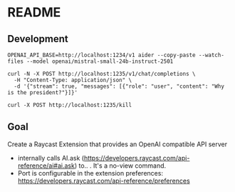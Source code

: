 # README

## Development

    OPENAI_API_BASE=http://localhost:1234/v1 aider --copy-paste --watch-files --model openai/mistral-small-24b-instruct-2501

    curl -N -X POST http://localhost:1235/v1/chat/completions \
      -H "Content-Type: application/json" \
      -d '{"stream": true, "messages": [{"role": "user", "content": "Why is the president?"}]}'

    curl -X POST http://localhost:1235/kill


## Goal

Create a Raycast Extension that provides an OpenAI compatible API server
- internally calls AI.ask (https://developers.raycast.com/api-reference/ai#ai.ask) to.. . It's a no-view command.
- Port is configurable in the extension preferences: https://developers.raycast.com/api-reference/preferences